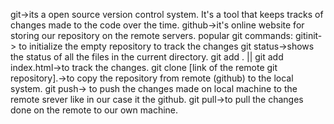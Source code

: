git->its a open  source version control system.
It's a tool that keeps tracks of changes made to the code over the time.
github->it's online  website for storing our repository on the remote servers.
popular git commands:
gitinit-> to initialize the empty repository to track the changes
git status->shows the status of all the files in the current directory.
git add . || git add index.html->to track the changes.
git clone [link of the remote git repository].->to copy the repository from remote (github) to the local system.
git push-> to push the changes made on local machine to the remote srever like in our case it the github.
git pull->to pull the changes done on the remote to our own machine.








